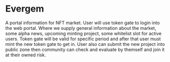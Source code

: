 # Evergem
A portal information for NFT market. User will use token gate to login into the web portal. Where we supply general information about the market, some alpha news, upcoming minting project, some whitelist slot for active users.
Token gate will be valid for specific period and after that user must mint the new token gate to get in.
User also can submit the new project into public zone then community can check and evaluate by themself and join it at their owned risk.
